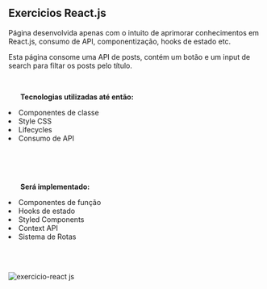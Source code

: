 <h2>Exercicios React.js</h2>

<p>Página desenvolvida apenas com o intuito de aprimorar conhecimentos em React.js, consumo de API, componentização, hooks de estado etc.</p>
<p>Esta página consome uma API de posts, contém um botão e um input de search para filtar os posts pelo título.</p>

<br>

<ul><strong>Tecnologias utilizadas até então:</strong></ul>
<li> Componentes de classe</li>
<li> Style CSS</li>
<li> Lifecycles</li>
<li> Consumo de API</li>

<br><br><br>

<ul><strong>Será implementado:</strong></ul>
<li> Componentes de função</li>
<li> Hooks de estado</li>
<li> Styled Components</li>
<li> Context API</li>
<li> Sistema de Rotas</li>

<br><br>

![exercicio-react js](https://user-images.githubusercontent.com/102994125/199766992-e247e71d-7d3d-4d2d-afc5-4fa44a747394.gif)
